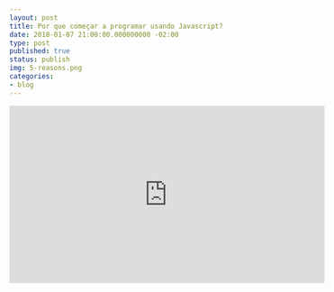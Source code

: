 ```yaml
---
layout: post
title: Por que começar a programar usando Javascript?
date: 2018-01-07 21:00:00.000000000 -02:00
type: post
published: true
status: publish
img: 5-reasons.png
categories:
- blog
---
```


<iframe width="560" height="315" src="https://www.youtube.com/embed/I1xQq06gqwc" frameborder="0" gesture="media" allow="encrypted-media" allowfullscreen></iframe>
